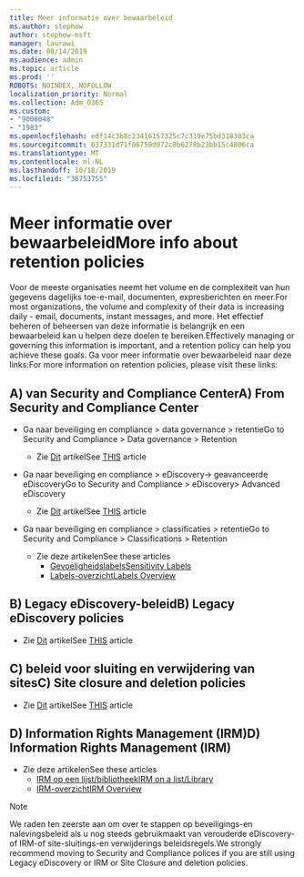 ```yaml
---
title: Meer informatie over bewaarbeleid
ms.author: stephow
author: stephow-msft
manager: laurawi
ms.date: 08/14/2019
ms.audience: admin
ms.topic: article
ms.prod: ''
ROBOTS: NOINDEX, NOFOLLOW
localization_priority: Normal
ms.collection: Adm_O365
ms.custom:
- "9000048"
- "1983"
ms.openlocfilehash: edf14c3b8c23416157325c7c319e75bd318303ca
ms.sourcegitcommit: 037331d71f06750d972c0b6278b23bb15c4806ca
ms.translationtype: MT
ms.contentlocale: nl-NL
ms.lasthandoff: 10/18/2019
ms.locfileid: "36753755"
---
```

# <a name="more-info-about-retention-policies"></a><span data-ttu-id="7ef5c-102">Meer informatie over bewaarbeleid</span><span class="sxs-lookup"><span data-stu-id="7ef5c-102">More info about retention policies</span></span>

<span data-ttu-id="7ef5c-103">Voor de meeste organisaties neemt het volume en de complexiteit van hun gegevens dagelijks toe-e-mail, documenten, expresberichten en meer.</span><span class="sxs-lookup"><span data-stu-id="7ef5c-103">For most organizations, the volume and complexity of their data is increasing daily - email, documents, instant messages, and more.</span></span> <span data-ttu-id="7ef5c-104">Het effectief beheren of beheersen van deze informatie is belangrijk en een bewaarbeleid kan u helpen deze doelen te bereiken.</span><span class="sxs-lookup"><span data-stu-id="7ef5c-104">Effectively managing or governing this information is important, and a retention policy can help you achieve these goals.</span></span> <span data-ttu-id="7ef5c-105">Ga voor meer informatie over bewaarbeleid naar deze links:</span><span class="sxs-lookup"><span data-stu-id="7ef5c-105">For more information on retention policies, please visit these links:</span></span>

## <a name="a-from-security-and-compliance-center"></a><span data-ttu-id="7ef5c-106">A) van Security and Compliance Center</span><span class="sxs-lookup"><span data-stu-id="7ef5c-106">A) From Security and Compliance Center</span></span>

- <span data-ttu-id="7ef5c-107">Ga naar beveiliging en compliance > data governance > retentie</span><span class="sxs-lookup"><span data-stu-id="7ef5c-107">Go to Security and Compliance > Data governance > Retention</span></span>
  - <span data-ttu-id="7ef5c-108">Zie [Dit](https://docs.microsoft.com/office365/securitycompliance/retention-policies) artikel</span><span class="sxs-lookup"><span data-stu-id="7ef5c-108">See [THIS](https://docs.microsoft.com/office365/securitycompliance/retention-policies) article</span></span>

- <span data-ttu-id="7ef5c-109">Ga naar beveiliging en compliance > eDiscovery-> geavanceerde eDiscovery</span><span class="sxs-lookup"><span data-stu-id="7ef5c-109">Go to Security and Compliance > eDiscovery> Advanced eDiscovery</span></span> 
  - <span data-ttu-id="7ef5c-110">Zie [Dit](https://docs.microsoft.com/office365/securitycompliance/ediscovery-cases) artikel</span><span class="sxs-lookup"><span data-stu-id="7ef5c-110">See [THIS](https://docs.microsoft.com/office365/securitycompliance/ediscovery-cases) article</span></span>

- <span data-ttu-id="7ef5c-111">Ga naar beveiliging en compliance > classificaties > retentie</span><span class="sxs-lookup"><span data-stu-id="7ef5c-111">Go to Security and Compliance > Classifications > Retention</span></span>
  - <span data-ttu-id="7ef5c-112">Zie deze artikelen</span><span class="sxs-lookup"><span data-stu-id="7ef5c-112">See these articles</span></span>
    - [<span data-ttu-id="7ef5c-113">Gevoeligheidslabels</span><span class="sxs-lookup"><span data-stu-id="7ef5c-113">Sensitivity Labels</span></span>](https://docs.microsoft.com/office365/securitycompliance/sensitivity-labels)
    - [<span data-ttu-id="7ef5c-114">Labels-overzicht</span><span class="sxs-lookup"><span data-stu-id="7ef5c-114">Labels Overview</span></span>](https://docs.microsoft.com/office365/securitycompliance/labels)

## <a name="b-legacy-ediscovery-policies"></a><span data-ttu-id="7ef5c-115">B) Legacy eDiscovery-beleid</span><span class="sxs-lookup"><span data-stu-id="7ef5c-115">B) Legacy eDiscovery policies</span></span>

- <span data-ttu-id="7ef5c-116">Zie [Dit](https://support.office.com/article/Set-up-an-eDiscovery-Center-in-SharePoint-Online-A18F8975-AA7F-43B4-A7D6-001D14744D8E) artikel</span><span class="sxs-lookup"><span data-stu-id="7ef5c-116">See [THIS](https://support.office.com/article/Set-up-an-eDiscovery-Center-in-SharePoint-Online-A18F8975-AA7F-43B4-A7D6-001D14744D8E) article</span></span>

## <a name="c-site-closure-and-deletion-policies"></a><span data-ttu-id="7ef5c-117">C) beleid voor sluiting en verwijdering van sites</span><span class="sxs-lookup"><span data-stu-id="7ef5c-117">C) Site closure and deletion policies</span></span>

- <span data-ttu-id="7ef5c-118">Zie [Dit](https://support.office.com/article/Use-policies-for-site-closure-and-deletion-A8280D82-27FD-48C5-9ADF-8A5431208BA5) artikel</span><span class="sxs-lookup"><span data-stu-id="7ef5c-118">See [THIS](https://support.office.com/article/Use-policies-for-site-closure-and-deletion-A8280D82-27FD-48C5-9ADF-8A5431208BA5) article</span></span>  

## <a name="d-information-rights-management-irm"></a><span data-ttu-id="7ef5c-119">D) Information Rights Management (IRM)</span><span class="sxs-lookup"><span data-stu-id="7ef5c-119">D) Information Rights Management (IRM)</span></span>

- <span data-ttu-id="7ef5c-120">Zie deze artikelen</span><span class="sxs-lookup"><span data-stu-id="7ef5c-120">See these articles</span></span>
  - [<span data-ttu-id="7ef5c-121">IRM op een lijst/bibliotheek</span><span class="sxs-lookup"><span data-stu-id="7ef5c-121">IRM on a list/Library</span></span>](https://support.office.com/article/apply-information-rights-management-to-a-list-or-library-3bdb5c4e-94fc-4741-b02f-4e7cc3c54aa1)
  - [<span data-ttu-id="7ef5c-122">IRM-overzicht</span><span class="sxs-lookup"><span data-stu-id="7ef5c-122">IRM Overview</span></span>](https://support.office.com/article/create-and-apply-information-management-policies-eb501fe9-2ef6-4150-945a-65a6451ee9e9)

> [!Note]
> <span data-ttu-id="7ef5c-123">We raden ten zeerste aan om over te stappen op beveiligings-en nalevingsbeleid als u nog steeds gebruikmaakt van verouderde eDiscovery-of IRM-of site-sluitings-en verwijderings beleidsregels.</span><span class="sxs-lookup"><span data-stu-id="7ef5c-123">We strongly recommend moving to Security and Compliance polices if you are still using Legacy eDiscovery or IRM or Site Closure and deletion policies.</span></span>
